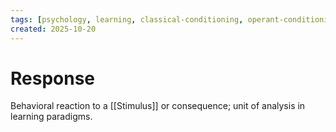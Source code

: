 ```yaml
---
tags: [psychology, learning, classical-conditioning, operant-conditioning, observational-learning, cognition]
created: 2025-10-20
---
```

# Response

Behavioral reaction to a [[Stimulus]] or consequence; unit of analysis in learning paradigms.
